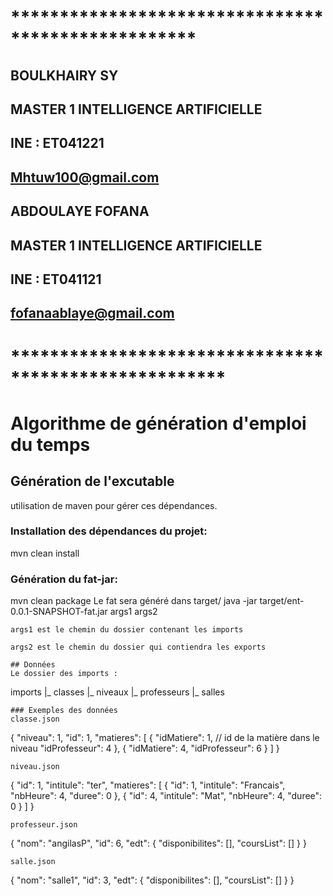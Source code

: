 # ***************************************************

## BOULKHAIRY SY                                                                             
## MASTER 1 INTELLIGENCE  ARTIFICIELLE                                                   
## INE : ET041221                                                                          
## Mhtuw100@gmail.com                                                                                             
## ABDOULAYE FOFANA
## MASTER 1 INTELLIGENCE  ARTIFICIELLE
## INE : ET041121
## fofanaablaye@gmail.com

# ******************************************************

# Algorithme de génération d'emploi du temps

## Génération de l'excutable
utilisation de maven pour gérer ces dépendances. 
### Installation des dépendances du projet: 
mvn clean install
### Génération du fat-jar:
mvn clean package
Le fat sera généré dans target/
java -jar target/ent-0.0.1-SNAPSHOT-fat.jar args1 args2
```
args1 est le chemin du dossier contenant les imports
 
args2 est le chemin du dossier qui contiendra les exports

## Données
Le dossier des imports :
```
imports
 |_ classes
 |_ niveaux
 |_ professeurs
 |_ salles
 ```
 ### Exemples des données
 classe.json
 ```
 {
  "niveau": 1,
  "id": 1,
  "matieres": [
    {
      "idMatiere": 1, // id de la matière dans le niveau
      "idProfesseur": 4
    },
    {
      "idMatiere": 4,
      "idProfesseur": 6
    }
  ]
}
```
niveau.json
```
{
  "id": 1,
  "intitule": "ter",
  "matieres": [
    {
      "id": 1,
      "intitule": "Francais",
      "nbHeure": 4,
      "duree": 0
    },
    {
      "id": 4,
      "intitule": "Mat",
      "nbHeure": 4,
      "duree": 0
    }
  ]
}
```
professeur.json
```
{
  "nom": "angilasP",
  "id": 6,
  "edt": {
    "disponibilites": [],
    "coursList": []
  }
}
```
salle.json
```
{
  "nom": "salle1",
  "id": 3,
  "edt": {
    "disponibilites": [],
    "coursList": []
  }
}
```
